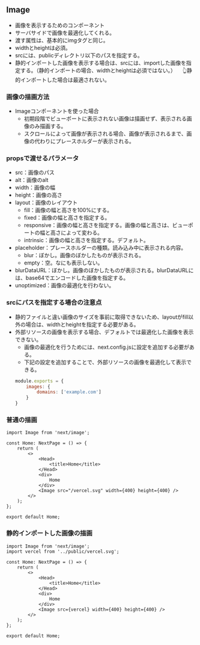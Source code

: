 ## Image
- 画像を表示するためのコンポーネント
- サーバサイドで画像を最適化してくれる。
- 渡す属性は、基本的にimgタグと同じ。
- widthとheightは必須。
- srcには、publicディレクトリ以下のパスを指定する。
- 静的インポートした画像を表示する場合は、srcには、importした画像を指定する。（静的インポートの場合、widthとheightは必須ではない。）
　👆静的インポートした場合は最適されない。

### 画像の描画方法
- Imageコンポーネントを使った場合
    - 初期段階でビューポートに表示されない画像は描画せず、表示される画像のみ描画する。
    - スクロールによって画像が表示される場合、画像が表示されるまで、画像の代わりにプレースホルダーが表示される。

### propsで渡せるパラメータ
- src：画像のパス
- alt：画像のalt
- width：画像の幅
- height：画像の高さ
- layout：画像のレイアウト
    - fill：画像の幅と高さを100%にする。
    - fixed：画像の幅と高さを指定する。
    - responsive：画像の幅と高さを指定する。画像の幅と高さは、ビューポートの幅と高さによって変わる。
    - intrinsic：画像の幅と高さを指定する。デフォルト。
- placeholder：プレースホルダーの種類。読み込み中に表示される内容。
    - blur：ぼかし。画像のぼかしたものが表示される。
    - empty：空。なにも表示しない。
- blurDataURL：ぼかし。画像のぼかしたものが表示される。blurDataURLには、base64でエンコードした画像を指定する。
- unoptimized：画像の最適化を行わない。

### srcにパスを指定する場合の注意点
- 静的ファイルと違い画像のサイズを事前に取得できないため、layoutがfill以外の場合は、widthとheightを指定する必要がある。
- 外部リソースの画像を表示する場合、デフォルトでは最適化した画像を表示できない。
    - 画像の最適化を行うためには、next.config.jsに設定を追加する必要がある。
    - 下記の設定を追加することで、外部リソースの画像を最適化して表示できる。
    ```js
    module.exports = {
        images: {
            domains: ['example.com']
        }
    }
    ```

### 普通の描画
```tsx
import Image from 'next/image';

const Home: NextPage = () => {
    return (
        <>
            <Head>
                <title>Home</title>
            </Head>
            <div>
                Home
            </div>
            <Image src="/vercel.svg" width={400} height={400} />
        </>
    );
};

export default Home;
```

### 静的インポートした画像の描画
```tsx
import Image from 'next/image';
import vercel from '../public/vercel.svg';

const Home: NextPage = () => {
    return (
        <>
            <Head>
                <title>Home</title>
            </Head>
            <div>
                Home
            </div>
            <Image src={vercel} width={400} height={400} />
        </>
    );
};

export default Home;
```